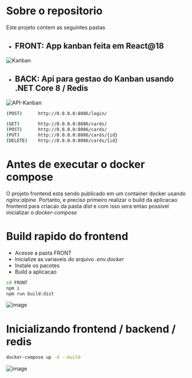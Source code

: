 # Sobre o repositorio
Este projeto contem as seguintes pastas
- ## FRONT: App kanban feita em React@18
![Kanban](https://github.com/user-attachments/assets/e9fec469-15cf-4cb5-bd35-a4ec85f48981)


- ## BACK: Api para gestao do Kanban usando .NET Core 8 / Redis
![API-Kanban](https://github.com/user-attachments/assets/32349a8d-e4a1-4a3b-8dce-bbf88cc3ebd0)

```sh
(POST)      http://0.0.0.0:8086/login/

(GET)       http://0.0.0.0:8086/cards/
(POST)      http://0.0.0.0:8086/cards/
(PUT)       http://0.0.0.0:8086/cards/{id}
(DELETE)    http://0.0.0.0:8086/cards/{id}
```

# Antes de executar o docker compose
O projeto frontend esta sendo publicado em um container docker
usando _nginx:alpine_. Portanto, e preciso primeiro realizar o build
da aplicacao frontend para criacao da pasta _dist_ e com isso 
sera entao possivel inicializar o _docker-compose_

# Build rapido do frontend
- Acesse a pasta FRONT
- Inicialize as variaveis do arquivo _.env.docker_
- Instale os pacotes
- Build a aplicacao

```sh
cd FRONT
npm i
npm run build:dist
```
![image](https://github.com/user-attachments/assets/355e8c1b-a354-4bd2-b898-a24d768fb290)

# Inicializando frontend / backend / redis
```sh
docker-compose up -d --build
```
![image](https://github.com/user-attachments/assets/dabf6813-bcb3-4865-9abc-fe762025d0e2)




